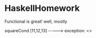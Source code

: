 HaskellHomework
===============
Functional is great! well, mostly

squareCond [11,12,13]   -----> exception: <<loop>>
